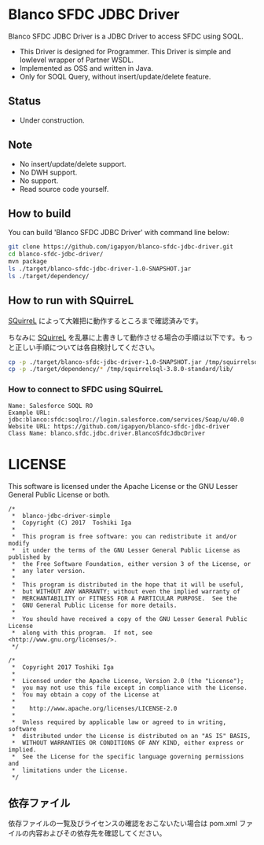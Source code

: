 # Blanco SFDC JDBC Driver

Blanco SFDC JDBC Driver is a JDBC Driver to access SFDC using SOQL.

- This Driver is designed for Programmer. This Driver is simple and lowlevel wrapper of Partner WSDL.
- Implemented as OSS and written in Java.
- Only for SOQL Query, without insert/update/delete feature.

## Status

- Under construction.

## Note

- No insert/update/delete support.
- No DWH support.
- No support.
- Read source code yourself.

## How to build

You can build 'Blanco SFDC JDBC Driver' with command line below:

```sh
git clone https://github.com/igapyon/blanco-sfdc-jdbc-driver.git
cd blanco-sfdc-jdbc-driver/
mvn package
ls ./target/blanco-sfdc-jdbc-driver-1.0-SNAPSHOT.jar 
ls ./target/dependency/
```

## How to run with SQuirreL

[SQuirreL](http://squirrel-sql.sourceforge.net/) によって大雑把に動作するところまで確認済みです。

ちなみに [SQuirreL](http://squirrel-sql.sourceforge.net/) を乱暴に上書きして動作させる場合の手順は以下です。もっと正しい手順については各自検討してください。

```sh
cp -p ./target/blanco-sfdc-jdbc-driver-1.0-SNAPSHOT.jar /tmp/squirrelsql-3.8.0-standard/lib/
cp -p ./target/dependency/* /tmp/squirrelsql-3.8.0-standard/lib/
```

### How to connect to SFDC using SQuirreL

```
Name: Salesforce SOQL RO
Example URL: jdbc:blanco:sfdc:soqlro://login.salesforce.com/services/Soap/u/40.0
Website URL: https://github.com/igapyon/blanco-sfdc-jdbc-driver
Class Name: blanco.sfdc.jdbc.driver.BlancoSfdcJdbcDriver
```

# LICENSE

This software is licensed under the Apache License or the GNU Lesser General Public License or both.

```
/*
 *  blanco-jdbc-driver-simple
 *  Copyright (C) 2017  Toshiki Iga
 *
 *  This program is free software: you can redistribute it and/or modify
 *  it under the terms of the GNU Lesser General Public License as published by
 *  the Free Software Foundation, either version 3 of the License, or
 *  any later version.
 *
 *  This program is distributed in the hope that it will be useful,
 *  but WITHOUT ANY WARRANTY; without even the implied warranty of
 *  MERCHANTABILITY or FITNESS FOR A PARTICULAR PURPOSE.  See the
 *  GNU General Public License for more details.
 *
 *  You should have received a copy of the GNU Lesser General Public License
 *  along with this program.  If not, see <http://www.gnu.org/licenses/>.
 */
```

```
/*
 *  Copyright 2017 Toshiki Iga
 *
 *  Licensed under the Apache License, Version 2.0 (the "License");
 *  you may not use this file except in compliance with the License.
 *  You may obtain a copy of the License at
 *
 *    http://www.apache.org/licenses/LICENSE-2.0
 *
 *  Unless required by applicable law or agreed to in writing, software
 *  distributed under the License is distributed on an "AS IS" BASIS,
 *  WITHOUT WARRANTIES OR CONDITIONS OF ANY KIND, either express or implied.
 *  See the License for the specific language governing permissions and
 *  limitations under the License.
 */
```

## 依存ファイル

依存ファイルの一覧及びライセンスの確認をおこないたい場合は pom.xml ファイルの内容およびその依存先を確認してください。

